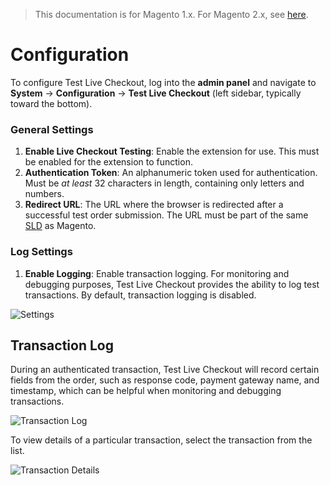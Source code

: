 <blockquote class="important">This documentation is for Magento 1.x. For Magento 2.x, see <a href="https://docs.nickolasburr.com/docs/magento/extensions/2.x/testlivecheckout/latest/">here</a>.</blockquote>

# Configuration

To configure Test Live Checkout, log into the **admin panel** and navigate to **System** &#8594; **Configuration** &#8594; **Test Live Checkout** (left sidebar, typically toward the bottom).

### General Settings

1. **Enable Live Checkout Testing**: Enable the extension for use. This must be enabled for the extension to function.
2. **Authentication Token**: An alphanumeric token used for authentication. Must be _at least_ 32 characters in length, containing only letters and numbers.
3. **Redirect URL**: The URL where the browser is redirected after a successful test order submission. The URL must be part of the same [SLD](https://en.wikipedia.org/wiki/Second-level_domain) as Magento.

### Log Settings

1. **Enable Logging**: Enable transaction logging. For monitoring and debugging purposes, Test Live Checkout provides the ability to log test transactions. By default, transaction logging is disabled.

![Settings](https://docs.nickolasburr.com/docs/magento/extensions/1.x/testlivecheckout/latest/images/settings.png)

## Transaction Log

During an authenticated transaction, Test Live Checkout will record certain fields from the order, such as response code, payment gateway name,
and timestamp, which can be helpful when monitoring and debugging transactions.

![Transaction Log](https://docs.nickolasburr.com/docs/magento/extensions/1.x/testlivecheckout/latest/images/log.png)

To view details of a particular transaction, select the transaction from the list.

![Transaction Details](https://docs.nickolasburr.com/docs/magento/extensions/1.x/testlivecheckout/latest/images/details.png)
